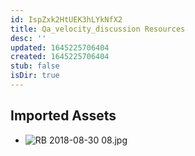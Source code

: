 ```yaml
---
id: IspZxk2HtUEK3hLYkNfX2
title: Qa_velocity_discussion Resources
desc: ''
updated: 1645225706404
created: 1645225706404
stub: false
isDir: true
---
```

## Imported Assets
- ![RB 2018-08-30 08.jpg](/assets/rb-2018-08-30-08.jpg)
